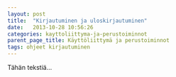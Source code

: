 ```yaml
---
layout: post
title:  "Kirjautuminen ja uloskirjautuminen"
date:   2013-10-28 10:56:26
categories: kayttoliittyma-ja-perustoiminnot
parent_page_title: Käyttöliittymä ja perustoiminnot
tags: ohjeet kirjautuminen
---
```


Tähän tekstiä...